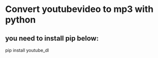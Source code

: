 
# Convert youtubevideo to mp3 with python

## you need to install pip below:
pip install youtube_dl
